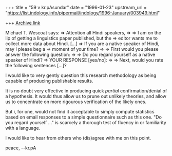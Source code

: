 +++
title = "59 v kr.pAsundar"
date = "1996-01-23"
upstream_url = "https://list.indology.info/pipermail/indology/1996-January/003949.html"

+++
[Archive link](https://list.indology.info/pipermail/indology/1996-January/003949.html)

Michael T. Wescoat says:
=> Attention all Hindi speakers,
=> 
=> I am on the lip of getting a linguistics paper published, but the
=> editor wants me to collect more data about Hindi. [...]
=> If you are a native speaker of Hindi, may I please beg a
=> moment of your time?
=> 
=> First would you please answer the following question:
=> 
=>     Do you regard yourself as a native speaker of Hindi?
=>     YOUR RESPONSE [yes/no]:
=> 
=> Next, would you rate the following sentences [...]?

I would like to very gently question this research
methodology as being capable of producing publishable
results.

It is no doubt very effective in producing quick *partial*
confirmation/denial of a hypothesis.  It would thus allow us
to prune out unlikely theories, and allow us to concentrate
on more rigourous verification of the likely ones.

But i, for one, would not find it acceptable to simply
compute statistics based on email responses to a simple
questionnaire such as this one.
"Do you regard yourself ..." is scarcely a thorough test of
fluency in or familiarity with a language.

I would like to hear from others who (dis)agree with me on
this point.

peace,
--kr.pA





